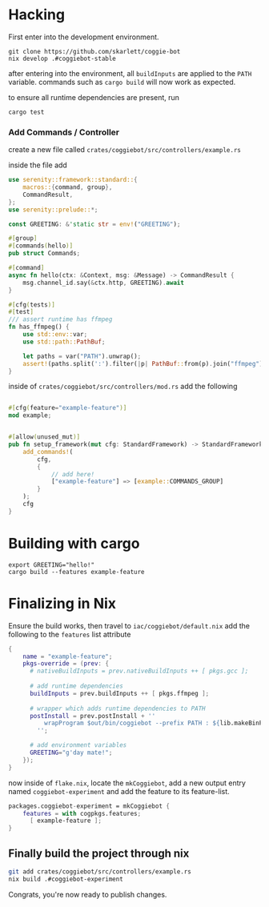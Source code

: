 # Hacking

First enter into the development environment.

```
git clone https://github.com/skarlett/coggie-bot
nix develop .#coggiebot-stable 
```

after entering into the environment, all `buildInputs` are applied to the `PATH` variable.
commands such as `cargo build` will now work as expected.


to ensure all runtime dependencies are present, run 
```
cargo test
```

### Add Commands / Controller
create a new file called `crates/coggiebot/src/controllers/example.rs`

inside the file add
```rs
use serenity::framework::standard::{
    macros::{command, group},
    CommandResult,
};
use serenity::prelude::*;

const GREETING: &'static str = env!("GREETING");

#[group]
#[commands(hello)]
pub struct Commands;

#[command]
async fn hello(ctx: &Context, msg: &Message) -> CommandResult {
    msg.channel_id.say(&ctx.http, GREETING).await
}

#[cfg(tests)]
#[test]
/// assert runtime has ffmpeg
fn has_ffmpeg() {
    use std::env::var;
    use std::path::PathBuf;

    let paths = var("PATH").unwrap();
    assert!(paths.split(':').filter(|p| PathBuf::from(p).join("ffmpeg").exists()).count() >= 1);
}
```


inside of `crates/coggiebot/src/controllers/mod.rs` add the following
```rs

#[cfg(feature="example-feature")]
mod example;


#[allow(unused_mut)]
pub fn setup_framework(mut cfg: StandardFramework) -> StandardFramework {
    add_commands!(
        cfg,
        {
            // add here!
            ["example-feature"] => [example::COMMANDS_GROUP]
        }
    );
    cfg
}
```

# Building with cargo
```
export GREETING="hello!"
cargo build --features example-feature
```

# Finalizing in Nix
Ensure the build works, then travel to `iac/coggiebot/default.nix`
add the following to the `features` list attribute
```nix
{ 
    name = "example-feature";
    pkgs-override = (prev: {
      # nativeBuildInputs = prev.nativeBuildInputs ++ [ pkgs.gcc ];
      
      # add runtime dependencies
      buildInputs = prev.buildInputs ++ [ pkgs.ffmpeg ];
      
      # wrapper which adds runtime dependencies to PATH
      postInstall = prev.postInstall + ''
          wrapProgram $out/bin/coggiebot --prefix PATH : ${lib.makeBinPath buildInputs}
        '';

      # add environment variables
      GREETING="g'day mate!";
    });
}
```

now inside of `flake.nix`, locate the `mkCoggiebot`, add a new output entry named `coggiebot-experiment` 
and add the feature to its feature-list.
```nix
packages.coggiebot-experiment = mkCoggiebot {
    features = with cogpkgs.features;
      [ example-feature ];
}
```

## Finally build the project through nix
```sh
git add crates/coggiebot/src/controllers/example.rs
nix build .#coggiebot-experiment
```

Congrats, you're now ready to publish changes.
